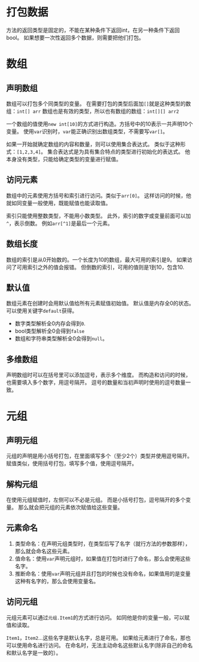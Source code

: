 ﻿# 打包数据
方法的返回类型是固定的，不能在某种条件下返回int，在另一种条件下返回bool。
如果想要一次性返回多个数据，则需要把他们打包。

# 数组
## 声明数组
数组可以打包多个同类型的变量。
在需要打包的类型后面加`[]`就是这种类型的数组：`int[] arr`
数组也是有效的类型，所以也有数组的数组：`int[][] arr2`

一个数组的值使用`new int[10]`的方式进行构造。方括号中的10表示一共声明10个变量。
使用`var`识别时，`var`能正确识别出数组类型，不需要写`var[]`。

如果一开始就确定数组的内容和数量，则可以使用集合表达式。
类似于这种形式：`[1,2,3,4]`。
集合表达式是为具有集合特点的类型进行初始化的表达式。
他本身没有类型，只能给确定类型的变量进行赋值。
## 访问元素
数组中的元素使用方括号和索引进行访问。类似于`arr[0]`。
这样访问的时候，他就如同变量一般使用，既能赋值也能读取值。

索引只能使用整数类型，不能用小数类型。
此外，索引的数字或变量前面可以加`^`，表示倒数。
例如`arr[^1]`是最后一个元素。

## 数组长度
数组的索引是从0开始数的。一个长度为10的数组，最大可用的索引是9。
如果访问了可用索引之外的值会报错。
但倒数的索引，可用的值则是1到10，包含10.

## 默认值
数组元素在创建时会用默认值给所有元素赋值初始值。
默认值是内存全0的状态。可以使用关键字`default`获得。

- 数字类型解析全0内存会得到`0`.
- bool类型解析全0会得到`false`
- 数组和字符串类型解析全0会得到`null`。
## 多维数组
声明数组时可以在括号里可以添加逗号，表示多个维度。
而构造和访问的时候，也需要填入多个数字，用逗号隔开。
逗号的数量和当初声明时使用的逗号数量一致。

# 元组
## 声明元组
元组的声明是用小括号打包，在里面填写多个（至少2个）类型并使用逗号隔开。
赋值类似，使用括号打包，填写多个值，使用逗号隔开。

## 解构元组
在使用元组赋值时，左侧可以不必是元组。
而是小括号打包，逗号隔开的多个变量。
那么就会把元组的元素依次赋值给这些变量。

## 元素命名
1. 类型命名：在声明元组类型时，在类型后写了名字（就行方法的参数那样），那么就会命名这些元素。
1. 值命名：使用`var`声明元组时，如果值在打包时进行了命名，那么会使用这些名字。
1. 推断命名：使用`var`声明元组并且打包的时候也没有命名，如果值用的是变量这种有名字的，那么会使用变量名。

## 访问元组
元组元素可以通过`元组.Item1`的方式进行访问。
如同他是你的变量一般，可以赋值和读取。

`Item1`，`Item2`...这些名字是默认名字，总是可用。
如果给元素进行了命名，那也可以使用命名进行访问。
在命名时，无法主动命名这些默认名字(除非自己的命名和默认名字是一致的）。